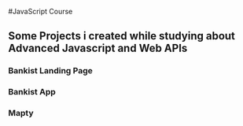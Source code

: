 #JavaScript Course

## Some Projects i created while studying about Advanced Javascript and Web APIs

### Bankist Landing Page
### Bankist App
### Mapty
